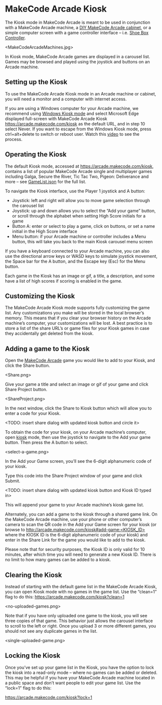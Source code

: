 # MakeCode Arcade Kiosk

The Kiosk mode in MakeCode Arcade is meant to be used in conjunction with a MakeCode Arcade machine, a [DIY MakeCode Arcade cabinet]( https://arcade.makecode.com/hardware/raspberry-pi/wooden-cabinet), or a simple computer screen with a game controller interface – i.e. [Shoe Box Controller](https://arcade.makecode.com/hardware/shoebox-controller).

<MakeCodeArcadeMachines.jpg>

In Kiosk mode, MakeCode Arcade games are displayed in a carousel list. Games may be browsed and played using the joystick and buttons on an Arcade machine.

## Setting up the Kiosk

To use the MakeCode Arcade Kiosk mode in an Arcade machine or cabinet, you will need a monitor and a computer with internet access.

If you are using a Windows computer for your Arcade machine, we recommend using [Windows Kiosk mode](https://learn.microsoft.com/en-us/deployedge/microsoft-edge-configure-kiosk-mode#configure-using-windows-settings) and select Microsoft Edge displayed full-screen with MakeCode Arcade Kiosk https://arcade.makecode.com/kiosk as the default URL, and in step 10 select Never. If you want to escape from the Windows Kiosk mode, press ctrl+alt+delete to switch or reboot user. Watch this [video](https://youtu.be/Z8alME1nRmQ) to see the process.

## Operating the Kiosk

The default Kiosk mode, accessed at https://arcade.makecode.com/kiosk, contains a list of popular MakeCode Arcade single and multiplayer games including Galga, Secure the River, Tic Tac Two, Pigeon: Deliverance and more – see [GameList.json](https://github.com/microsoft/pxt-arcade/blob/master/kiosk/public/GameList.json) for the full list.

To navigate the Kiosk interface, use the Player 1 joystick and A button:

* Joystick: left and right will allow you to move game selection through the carousel list
* Joystick: up and down allows you to select the “Add your game” button, or scroll through the alphabet when setting High Score initials for a game
* Button A: enter or select to play a game, click on buttons, or set a name initial in the High Score interface
* Menu button: if your Arcade machine or controller includes a Menu button, this will take you back to the main Kiosk carousel menu screen

If you have a keyboard connected to your Arcade machine, you can also use the directional arrow keys or WASD keys to simulate joystick movement, 
the Space bar for the A button, and the Escape key (Esc) for the Menu button.

Each game in the Kiosk has an image or gif, a title, a description, and some have a list of high scores if scoring is enabled in the game.

## Customizing the Kiosk

The MakeCode Arcade Kiosk mode supports fully customizing the game list. Any customizations you make will be stored in the local browser’s memory. This means that if you clear your browser history on the Arcade machine’s computer, your customizations will be lost. A best practice is to store a list of the share URL’s or game files for your Kiosk games in case they accidentally get deleted from the kiosk.

## Adding a game to the Kiosk

Open the [MakeCode Arcade]( https://arcade.makecode.com) game you would like to add to your Kiosk, and click the Share button.

<Share.png>

Give your game a title and select an image or gif of your game and click Share Project button.

<ShareProject.png>

In the next window, click the Share to Kiosk button which will allow you to enter a code for your Kiosk.

<TODO: insert share dialog with updated kiosk button and circle it>

To obtain the code for your kiosk, on your Arcade machine’s computer, open [kiosk](https://arcade.makecode.com/kiosk) mode, then use the joystick to navigate to the Add your game button. Then press the A button to select.

<select-a-game.png>

In the Add your Game screen, you’ll see the 6-digit alphanumeric code of your kiosk.

Type this code into the Share Project window of your game and click Submit.

<TODO: insert share dialog with updated kiosk button and Kiosk ID typed in>

This will append your game to your Arcade machine’s kiosk game list.

Alternately, you can add a game to the kiosk through a shared game link. On the MakeCode Arcade machine, use your phone or other computer’s camera to scan the QR code in the Add your Game screen for your kiosk (or browse to http://arcade.makecode.com/kiosk#add-game:<KIOSK_ID> where the KIOSK ID is the 6-digit alphanumeric code of your kiosk) and enter in the Share Link for the game you would like to add to the kiosk.

Please note that for security purposes, the Kiosk ID is only valid for 10 minutes, after which time you will need to generate a new Kiosk ID. There is no limit to how many games can be added to a kiosk.

## Clearing the Kiosk

Instead of starting with the default game list in the MakeCode Arcade Kiosk, you can open Kiosk mode with no games in the game list. Use the “clean=1” flag to do this: https://arcade.makecode.com/kiosk?clean=1

<no-uploaded-games.png>

Note that if you have only uploaded one game to the kiosk, you will see three copies of that game. This behavior just allows the carousel interface to scroll to the left or right. Once you upload 3 or more different games, you should not see any duplicate games in the list.

<single-uploaded-game.png>

## Locking the Kiosk

Once you’ve set up your game list in the Kiosk, you have the option to lock the kiosk into a read-only mode – where no games can be added or deleted. This may be helpful if you have your MakeCode Arcade machine located in a public space and don’t want people to edit your game list. Use the “lock=1” flag to do this:

https://arcade.makecode.com/kiosk?lock=1